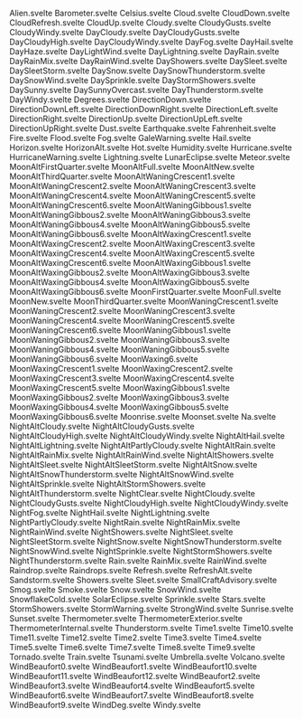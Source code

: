 Alien.svelte
Barometer.svelte
Celsius.svelte
Cloud.svelte
CloudDown.svelte
CloudRefresh.svelte
CloudUp.svelte
Cloudy.svelte
CloudyGusts.svelte
CloudyWindy.svelte
DayCloudy.svelte
DayCloudyGusts.svelte
DayCloudyHigh.svelte
DayCloudyWindy.svelte
DayFog.svelte
DayHail.svelte
DayHaze.svelte
DayLightWind.svelte
DayLightning.svelte
DayRain.svelte
DayRainMix.svelte
DayRainWind.svelte
DayShowers.svelte
DaySleet.svelte
DaySleetStorm.svelte
DaySnow.svelte
DaySnowThunderstorm.svelte
DaySnowWind.svelte
DaySprinkle.svelte
DayStormShowers.svelte
DaySunny.svelte
DaySunnyOvercast.svelte
DayThunderstorm.svelte
DayWindy.svelte
Degrees.svelte
DirectionDown.svelte
DirectionDownLeft.svelte
DirectionDownRight.svelte
DirectionLeft.svelte
DirectionRight.svelte
DirectionUp.svelte
DirectionUpLeft.svelte
DirectionUpRight.svelte
Dust.svelte
Earthquake.svelte
Fahrenheit.svelte
Fire.svelte
Flood.svelte
Fog.svelte
GaleWarning.svelte
Hail.svelte
Horizon.svelte
HorizonAlt.svelte
Hot.svelte
Humidity.svelte
Hurricane.svelte
HurricaneWarning.svelte
Lightning.svelte
LunarEclipse.svelte
Meteor.svelte
MoonAltFirstQuarter.svelte
MoonAltFull.svelte
MoonAltNew.svelte
MoonAltThirdQuarter.svelte
MoonAltWaningCrescent1.svelte
MoonAltWaningCrescent2.svelte
MoonAltWaningCrescent3.svelte
MoonAltWaningCrescent4.svelte
MoonAltWaningCrescent5.svelte
MoonAltWaningCrescent6.svelte
MoonAltWaningGibbous1.svelte
MoonAltWaningGibbous2.svelte
MoonAltWaningGibbous3.svelte
MoonAltWaningGibbous4.svelte
MoonAltWaningGibbous5.svelte
MoonAltWaningGibbous6.svelte
MoonAltWaxingCrescent1.svelte
MoonAltWaxingCrescent2.svelte
MoonAltWaxingCrescent3.svelte
MoonAltWaxingCrescent4.svelte
MoonAltWaxingCrescent5.svelte
MoonAltWaxingCrescent6.svelte
MoonAltWaxingGibbous1.svelte
MoonAltWaxingGibbous2.svelte
MoonAltWaxingGibbous3.svelte
MoonAltWaxingGibbous4.svelte
MoonAltWaxingGibbous5.svelte
MoonAltWaxingGibbous6.svelte
MoonFirstQuarter.svelte
MoonFull.svelte
MoonNew.svelte
MoonThirdQuarter.svelte
MoonWaningCrescent1.svelte
MoonWaningCrescent2.svelte
MoonWaningCrescent3.svelte
MoonWaningCrescent4.svelte
MoonWaningCrescent5.svelte
MoonWaningCrescent6.svelte
MoonWaningGibbous1.svelte
MoonWaningGibbous2.svelte
MoonWaningGibbous3.svelte
MoonWaningGibbous4.svelte
MoonWaningGibbous5.svelte
MoonWaningGibbous6.svelte
MoonWaxing6.svelte
MoonWaxingCrescent1.svelte
MoonWaxingCrescent2.svelte
MoonWaxingCrescent3.svelte
MoonWaxingCrescent4.svelte
MoonWaxingCrescent5.svelte
MoonWaxingGibbous1.svelte
MoonWaxingGibbous2.svelte
MoonWaxingGibbous3.svelte
MoonWaxingGibbous4.svelte
MoonWaxingGibbous5.svelte
MoonWaxingGibbous6.svelte
Moonrise.svelte
Moonset.svelte
Na.svelte
NightAltCloudy.svelte
NightAltCloudyGusts.svelte
NightAltCloudyHigh.svelte
NightAltCloudyWindy.svelte
NightAltHail.svelte
NightAltLightning.svelte
NightAltPartlyCloudy.svelte
NightAltRain.svelte
NightAltRainMix.svelte
NightAltRainWind.svelte
NightAltShowers.svelte
NightAltSleet.svelte
NightAltSleetStorm.svelte
NightAltSnow.svelte
NightAltSnowThunderstorm.svelte
NightAltSnowWind.svelte
NightAltSprinkle.svelte
NightAltStormShowers.svelte
NightAltThunderstorm.svelte
NightClear.svelte
NightCloudy.svelte
NightCloudyGusts.svelte
NightCloudyHigh.svelte
NightCloudyWindy.svelte
NightFog.svelte
NightHail.svelte
NightLightning.svelte
NightPartlyCloudy.svelte
NightRain.svelte
NightRainMix.svelte
NightRainWind.svelte
NightShowers.svelte
NightSleet.svelte
NightSleetStorm.svelte
NightSnow.svelte
NightSnowThunderstorm.svelte
NightSnowWind.svelte
NightSprinkle.svelte
NightStormShowers.svelte
NightThunderstorm.svelte
Rain.svelte
RainMix.svelte
RainWind.svelte
Raindrop.svelte
Raindrops.svelte
Refresh.svelte
RefreshAlt.svelte
Sandstorm.svelte
Showers.svelte
Sleet.svelte
SmallCraftAdvisory.svelte
Smog.svelte
Smoke.svelte
Snow.svelte
SnowWind.svelte
SnowflakeCold.svelte
SolarEclipse.svelte
Sprinkle.svelte
Stars.svelte
StormShowers.svelte
StormWarning.svelte
StrongWind.svelte
Sunrise.svelte
Sunset.svelte
Thermometer.svelte
ThermometerExterior.svelte
ThermometerInternal.svelte
Thunderstorm.svelte
Time1.svelte
Time10.svelte
Time11.svelte
Time12.svelte
Time2.svelte
Time3.svelte
Time4.svelte
Time5.svelte
Time6.svelte
Time7.svelte
Time8.svelte
Time9.svelte
Tornado.svelte
Train.svelte
Tsunami.svelte
Umbrella.svelte
Volcano.svelte
WindBeaufort0.svelte
WindBeaufort1.svelte
WindBeaufort10.svelte
WindBeaufort11.svelte
WindBeaufort12.svelte
WindBeaufort2.svelte
WindBeaufort3.svelte
WindBeaufort4.svelte
WindBeaufort5.svelte
WindBeaufort6.svelte
WindBeaufort7.svelte
WindBeaufort8.svelte
WindBeaufort9.svelte
WindDeg.svelte
Windy.svelte
